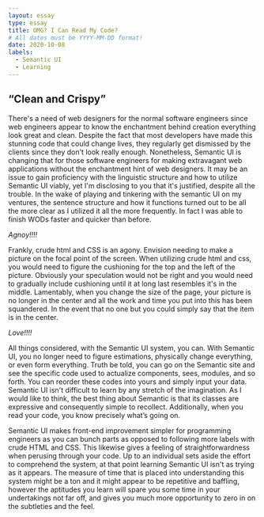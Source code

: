 ```yaml
---
layout: essay
type: essay
title: OMG? I Can Read My Code?
# All dates must be YYYY-MM-DD format!
date: 2020-10-08
labels:
  - Semantic UI
  - Learning 
---
```


## “Clean and Crispy”

There's a need of web designers for the normal software engineers since web engineers appear to know
the enchantment behind creation everything look great and clean. Despite the fact that most developers
have made this stunning code that could change lives, they regularly get dismissed by the clients since
they don't look really enough. Nonetheless, Semantic UI is changing that for those software engineers
for making extravagant web applications without the enchantment hint of web designers. It may be an
issue to gain proficiency with the linguistic structure and how to utilize Semantic UI viably, yet I'm
disclosing to you that it's justified, despite all the trouble. In the wake of playing and tinkering with the
semantic UI on my ventures, the sentence structure and how it functions turned out to be all the more
clear as I utilized it all the more frequently. In fact I was able to finish WODs faster and quicker than
before.

*Agnoy!!!!*

Frankly, crude html and CSS is an agony. Envision needing to make a picture on the focal point of the screen. When utilizing crude html and css, you would need to figure the cushioning for the top and the left of the picture. Obviously your speculation would not be right and you would need to gradually include cushioning until it at long last resembles it's in the middle. Lamentably, when you change the size of the page, your picture is no longer in the center and all the work and time you put into this has been squandered. In the event that no one but you could simply say that the item is in the center. 


*Love!!!!*

All things considered, with the Semantic UI system, you can. With Semantic UI, you no longer need to figure estimations, physically change everything, or even form everything. Truth be told, you can go on the Semantic site and see the specific code used to actualize components, sees, modules, and so forth. You can reorder these codes into yours and simply input your data. Semantic UI isn't difficult to learn by any stretch of the imagination. As I would like to think, the best thing about Semantic is that its classes are expressive and consequently simple to recollect. Additionally, when you read your code, you know precisely what’s going on. 

Semantic UI makes front-end improvement simpler for programming engineers as you can bunch parts as opposed to following more labels with crude HTML and CSS. This likewise gives a feeling of straightforwardness when perusing through your code. Up to an individual sets aside the effort to comprehend the system, at that point learning Semantic UI isn't as trying as it appears. The measure of time that is placed into understanding this system might be a ton and it might appear to be repetitive and baffling, however the aptitudes you learn will spare you some time in your undertakings not far off, and gives you much more opportunity to zero in on the subtleties and the feel.
